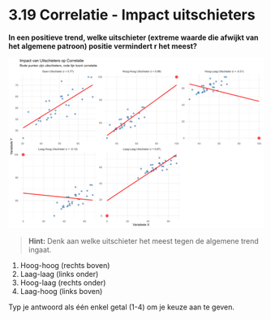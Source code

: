 # 3.19 Correlatie - Impact uitschieters

**In een positieve trend, welke uitschieter (extreme waarde die afwijkt van het algemene patroon) positie vermindert r het meest?**

![Impact Uitschieters](../images/question_3.19.png)

> **Hint:** Denk aan welke uitschieter het meest tegen de algemene trend ingaat.

1) Hoog-hoog (rechts boven)
2) Laag-laag (links onder)  
3) Hoog-laag (rechts onder)
4) Laag-hoog (links boven)

Typ je antwoord als één enkel getal (1-4) om je keuze aan te geven.